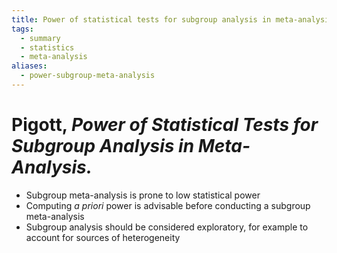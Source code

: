 ```yaml
---
title: Power of statistical tests for subgroup analysis in meta-analysis
tags:
  - summary
  - statistics
  - meta-analysis
aliases:
  - power-subgroup-meta-analysis
---
```

# Pigott, *Power of Statistical Tests for Subgroup Analysis in Meta-Analysis.*
- Subgroup meta-analysis is prone to low statistical power
- Computing *a priori* power is advisable before conducting a subgroup meta-analysis
- Subgroup analysis should be considered exploratory, for example to account for sources of heterogeneity